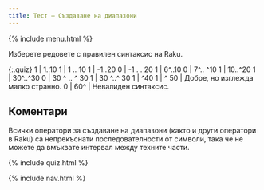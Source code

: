 ```yaml
---
title: Тест — Създаване на диапазони
---
```


{% include menu.html %}

Изберете редовете с правилен синтаксис на Raku.

{:.quiz}
1 | 1..10
1 | 1 .. 10
1 | -1..20
0 | -1 . . 20
1 | 6^..10
0 | 7^.. ^10
1 | 10..^20
1 | 30^..^30
0 | 30 ^ .. ^ 30
1 | 30 ^..^ 30
1 | ^40
1 | ^ 50 | Добре, но изглежда малко странно.
0 | 60^ | Невалиден синтаксис.

## Коментари

Всички оператори за създаване на диапазони (както и други оператори в Raku) са непрекъснати последователности от символи, така че не можете да вмъквате интервал между техните части.

{% include quiz.html %}

{% include nav.html %}